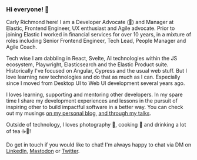 ### Hi everyone! 👋

Carly Richmond here! I am a Developer Advocate (🥑) and Manager at Elastic, Frontend Engineer, UX enthusiast and Agile advocate. Prior to joining Elastic I worked in financial services for over 10 years, in a mixture of roles including Senior Frontend Engineer, Tech Lead, People Manager and Agile Coach.

Tech wise I am dabbling in React, Svelte, AI technologies within the JS ecosystem, Playwright, Elasticsearch and the Elastic Product suite. Historically I've focused on Angular, Cypress and the usual web stuff. But I love learning new technologies and do that as much as I can. Especially since I moved from Desktop UI to Web UI development several years ago.

I loves learning, supporting and mentoring other developers. In my spare time I share my development experiences and lessons in the pursuit of inspiring other to build impactful software in a better way. You can check out my musings [on my personal blog,](https://carlyrichmond.com/blog-home/) [and through my talks](https://carlyrichmond.com/talks/).

Outside of technology, I loves photography 📸, cooking 🥘 and drinking a lot of tea ☕🍵!

Do get in touch if you would like to chat! I'm always happy to chat via DM on [LinkedIn](https://www.linkedin.com/in/carly-richmond-b4b03563/), [Mastodon](https://mastodon.social/@carlyrichmond) or [Twitter](https://twitter.com/CarlyLRichmond).

<!--
**carlyrichmond/carlyrichmond** is a ✨ _special_ ✨ repository because its `README.md` (this file) appears on your GitHub profile.

Here are some ideas to get you started:

- 🔭 I’m currently working on ...
- 🌱 I’m currently learning ...
- 👯 I’m looking to collaborate on ...
- 🤔 I’m looking for help with ...
- 💬 Ask me about ...
- 📫 How to reach me: ...
- 😄 Pronouns: ...
- ⚡ Fun fact: ...
-->
